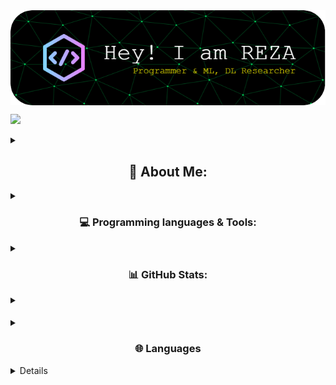 <img align="middle" alt="Coding" width="800" src="./github-header-image.png">

[![](https://visitcount.itsvg.in/api?id=seyed-mohammadreza-mousavi&icon=5&color=12)](https://visitcount.itsvg.in)
<details><summary>
<h2 align="center">
💫 About Me:
</h2></summary>
🌱 I’m currently learning Camtasia<br>👨‍💻 All of my projects are available at seyed-mohammadreza-mousavi<br>💬 Ask me about Deep learning, transformers and related technologies.<br>📫 How to reach me mohammadreza92299@gmail.com<br>⚡ Fun fact Fast-Food fanatic, Pizza.
<details><summary>
<h2 align="center">
🌐 Follow me on:
</h2></summary>

[![Instagram](https://img.shields.io/badge/Instagram-%23E4405F.svg?logo=Instagram&logoColor=white)](https://instagram.com/smohammadrezamoosavi) [![LinkedIn](https://img.shields.io/badge/LinkedIn-%410078A5.svg?logo=linkedin&logoColor=white)](https://linkedin.com/in/seyed-mohammadreza-mousavi) [![Telegram](https://img.shields.io/badge/Telegram-%230077B5.svg?logo=Telegram&logoColor=white)](https://web.telegram.com/smohammadrezamoosavi) [![Github](https://img.shields.io/badge/Github-%817077E1.svg?logo=Github&logoColor=Orange)]([https://web.telegram.com/smohammadrezamoosavi](https://github.com/seyed-mohammadreza-mousavi/))
</details>
</details>
<details><summary>
<h3 align="center">
💻 Programming languages & Tools:
</h3></summary>

![C++](https://img.shields.io/badge/c++-%2300599C.svg?style=plastic&logo=c%2B%2B&logoColor=white) ![HTML5](https://img.shields.io/badge/html5-%23E34F26.svg?style=plastic&logo=html5&logoColor=white) ![R](https://img.shields.io/badge/r-%23276DC3.svg?style=plastic&logo=r&logoColor=white) ![Python](https://img.shields.io/badge/python-3670A0?style=plastic&logo=python&logoColor=ffdd54) ![PHP](https://img.shields.io/badge/php-%23777BB4.svg?style=plastic&logo=php&logoColor=white) ![Anaconda](https://img.shields.io/badge/Anaconda-%2344A833.svg?style=plastic&logo=anaconda&logoColor=white) ![TensorFlow](https://img.shields.io/badge/TensorFlow-%23FF6F00.svg?style=plastic&logo=TensorFlow&logoColor=white) ![Pandas](https://img.shields.io/badge/pandas-%23150458.svg?style=plastic&logo=pandas&logoColor=white) ![NumPy](https://img.shields.io/badge/numpy-%23013243.svg?style=plastic&logo=numpy&logoColor=white) ![Scipy](https://img.shields.io/badge/SciPy-%230C55A5.svg?style=plastic&logo=scipy&logoColor=%white) ![Matplotlib](https://img.shields.io/badge/Matplotlib-%23ffffff.svg?style=plastic&logo=Matplotlib&logoColor=black) ![Keras](https://img.shields.io/badge/Keras-%23D00000.svg?style=plastic&logo=Keras&logoColor=white) ![PyTorch](https://img.shields.io/badge/PyTorch-%23EE4C2C.svg?style=plastic&logo=PyTorch&logoColor=white) ![scikit-learn](https://img.shields.io/badge/scikit--learn-%23F7931E.svg?style=plastic&logo=scikit-learn&logoColor=white) ![Plotly](https://img.shields.io/badge/Plotly-%233F4F75.svg?style=plastic&logo=plotly&logoColor=white) ![Docker](https://img.shields.io/badge/docker-%230db7ed.svg?style=plastic&logo=docker&logoColor=white) ![Adobe Lightroom Classic](https://img.shields.io/badge/Adobe%20Lightroom%20Classic-31A8FF.svg?style=plastic&logo=Adobe%20Lightroom%20Classic&logoColor=white) ![Adobe Photoshop](https://img.shields.io/badge/adobe%20photoshop-%2331A8FF.svg?style=plastic&logo=adobe%20photoshop&logoColor=white) ![MySQL](https://img.shields.io/badge/mysql-%2300000f.svg?style=plastic&logo=mysql&logoColor=white) ![MariaDB](https://img.shields.io/badge/MariaDB-003545?style=plastic&logo=mariadb&logoColor=white) ![Postgres](https://img.shields.io/badge/postgres-%23316192.svg?style=plastic&logo=postgresql&logoColor=white) ![Nginx](https://img.shields.io/badge/nginx-%23009639.svg?style=plastic&logo=nginx&logoColor=white) ![Apache](https://img.shields.io/badge/apache-%23D42029.svg?style=plastic&logo=apache&logoColor=white) ![WordPress](https://img.shields.io/badge/WordPress-%23117AC9.svg?style=plastic&logo=WordPress&logoColor=white) ![OpenCV](https://img.shields.io/badge/opencv-%23white.svg?style=plastic&logo=opencv&logoColor=white)
</details>
<details><summary>
<h3 align="center">
📊 GitHub Stats:
</h3></summary>

<h2 align="center">⚡ Reports ⚡</h2>
<br>
<p align=center>
  <div align=center>
    <a href="https://github.com/seyed-mohammadreza-mousavi/" title="Go to Source">
      <img align="left" width=390 src="https://github-readme-stats.vercel.app/api?username=seyed-mohammadreza-mousavi&theme=dark&hide_border=false&include_all_commits=true&count_private=true" alt="zumrudu-anka" />
    </a>
    <a href="https://github.com/seyed-mohammadreza-mousavi/" title="Go to Source">
      <img align="right" width=390 src="https://github-readme-streak-stats.herokuapp.com/?user=seyed-mohammadreza-mousavi&theme=dark&hide_border=false" />
    </a>
  </div>
  <br><br><br><br><br><br><br><br><br>
  <div align=center>
    <a href="https://github.com/seyed-mohammadreza-mousavi/">
      <img height=200 align="center" src="https://github-readme-stats.vercel.app/api/top-langs/?username=seyed-mohammadreza-mousavi&hide=c%23,powershell,Mathematica,Ruby,Objective-C,Objective-C%2b%2b,Cuda&title_color=61dafb&text_color=ffffff&icon_color=61dafb&bg_color=20232a&langs_count=8&layout=compact&border_color=61dafb&hide_border=true&size_weight=0.5&count_weight=0.5" />
    </a>
  </div>
  <br>

  <img src="https://github-readme-activity-graph.vercel.app/graph?username=seyed-mohammadreza-mousavi&theme=react-dark&bg_color=20232a&hide_border=true" width="100%"/>
</p>

<hr>

<!--![](https://github-readme-stats.vercel.app/api?username=seyed-mohammadreza-mousavi&theme=dark&hide_border=false&include_all_commits=true&count_private=true)<br/>-->
<!--![](https://github-readme-streak-stats.herokuapp.com/?user=seyed-mohammadreza-mousavi&theme=dark&hide_border=false)<br/>-->
<!--![](https://github-readme-stats.vercel.app/api/top-langs/?username=seyed-mohammadreza-mousavi&theme=dark&hide_border=false&include_all_commits=true&count_private=true&layout=compact)-->
</details>
<details><summary>
<h4 align="right">

</details>
<details><summary>
<h3 align="center">
🌐 Languages 
</h3></summary>

| Language      | Proficiency                                                               |
| ------------- | ------------------------------------------------------------------------- |
| English       | C1 ([EFSET certified](https://www.efset.org/cert/XHq8M3))                 |
| Persian       | Native language       
</details>

<details>
😂 Meme of the day and some humor
</h4></summary>
<p align="center">
<img src='https://randommeme-five.vercel.app/' style="height: 450px;"/></br>
  
---

<img src="https://readme-jokes.vercel.app/api" alt="Error fetching resource, Refresh again to view Jokes Card" width = '11000' />
</p>
</details>
<!--### 🔝 Top Contributed Repo
![](https://github-contributor-stats.vercel.app/api?username=seyed-mohammadreza-mousavi&limit=5&theme=tokyonight&combine_all_yearly_contributions=true)-->

<!-- Proudly created with GPRM ( https://gprm.itsvg.in ) -->
